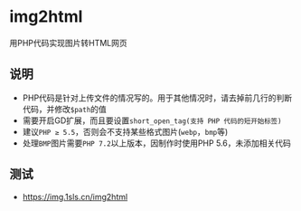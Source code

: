 # img2html
用PHP代码实现图片转HTML网页

说明
---
* PHP代码是针对上传文件的情况写的。用于其他情况时，请去掉前几行的判断代码，并修改```$path```的值
* 需要开启GD扩展，而且要设置```short_open_tag(支持 PHP 代码的短开始标签)```
* 建议```PHP ≥ 5.5```，否则会不支持某些格式图片(```webp```，```bmp```等)
* 处理```BMP```图片需要```PHP 7.2```以上版本，因制作时使用PHP 5.6，未添加相关代码

测试
---
* https://img.1sls.cn/img2html
